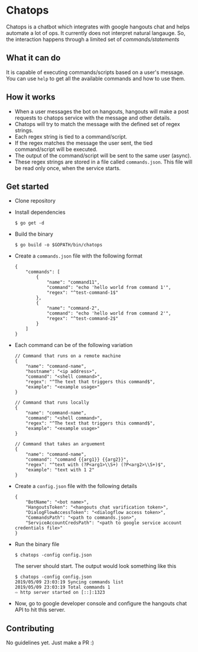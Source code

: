 # Chatops
Chatops is a chatbot which integrates with google hangouts chat and helps automate a lot of ops. It currently does not interpret natural langauge. So, the interaction happens through a limited set of *commands/statements*

## What it can do
It is capable of executing commands/scripts based on a user's message. You can use `help` to get all the available commands and how to use them.

## How it works

- When a user messages the bot on hangouts, hangouts will make a post requests to chatops service with the message and other details. 
- Chatops will try to match the message with the defined set of regex strings. 
- Each regex string is tied to a command/script. 
- If the regex matches the message the user sent, the tied command/script will be executed. 
- The output of the command/script will be sent to the same user (async).
- These regex strings are stored in a file called `commands.json`. This file will be read only once, when the service starts.

## Get started

- Clone repository
- Install dependencies
    ```
    $ go get -d
    ```
- Build the binary
    ```
    $ go build -o $GOPATH/bin/chatops
    ```
- Create a `commands.json` file with the following format
    ```
    {
        "commands": [
            {
                "name": "command11",
                "command": "echo 'hello world from command 1'",
                "regex": "^test-command-1$"
            },
            {
                "name": "command-2",
                "command": "echo 'hello world from command 2'",
                "regex": "^test-command-2$"
            }
        ]
    }
    ```
- Each command can be of the following variation
    ```
    // Command that runs on a remote machine 
    {
        "name": "command-name",
        "hostname": "<ip address>",
        "command": "<shell command>",
        "regex": "^The text that triggers this command$",
        "example": "<example usage>"
    }

    // Command that runs locally
    {
        "name": "command-name",
        "command": "<shell command>",
        "regex": "^The text that triggers this command$",
        "example": "<example usage>"
    }

    // Command that takes an arguement
    {
        "name": "command-name",
        "command": "command {{arg1}} {{arg2}}",
        "regex": "^text with (?P<arg1>\\S+) (?P<arg2>\\S+)$",
        "example": "text with 1 2"
    }
    ```
- Create a `config.json` file with the following details
    ```
    {
        "BotName": "<bot name>",
        "HangoutsToken": "<hangouts chat varification token>",
        "DialogFlowAccessToken": "<dialogflow access token>",
        "CommandsPath": "<path to commands.json>",
        "ServiceAccountCredsPath": "<path to google service account credentials file>"
    }
    ```
- Run the binary file 
    ```
    $ chatops -config config.json
    ```

    The server should start. The output would look something like this
    ```
    $ chatops -config config.json                                                                                
    2019/05/09 23:03:19 Syncing commands list
    2019/05/09 23:03:19 Total commands 1
    ⇨ http server started on [::]:1323
    ```
- Now, go to google developer console and configure the hangouts chat API to hit this server. 


## Contributing
No guidelines yet. Just make a PR :)